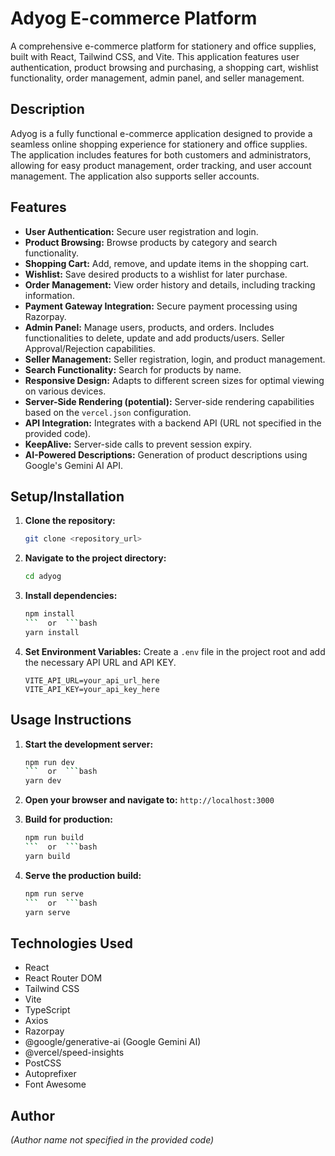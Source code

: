 
# Adyog E-commerce Platform

A comprehensive e-commerce platform for stationery and office supplies, built with React, Tailwind CSS, and Vite.  This application features user authentication, product browsing and purchasing, a shopping cart, wishlist functionality, order management, admin panel, and seller management.


## Description

Adyog is a fully functional e-commerce application designed to provide a seamless online shopping experience for stationery and office supplies.  The application includes features for both customers and administrators, allowing for easy product management, order tracking, and user account management.  The application also supports seller accounts.


## Features

* **User Authentication:** Secure user registration and login.
* **Product Browsing:** Browse products by category and search functionality.
* **Shopping Cart:** Add, remove, and update items in the shopping cart.
* **Wishlist:** Save desired products to a wishlist for later purchase.
* **Order Management:** View order history and details, including tracking information.
* **Payment Gateway Integration:** Secure payment processing using Razorpay.
* **Admin Panel:**  Manage users, products, and orders. Includes functionalities to delete, update and add products/users. Seller Approval/Rejection capabilities.
* **Seller Management:**  Seller registration, login, and product management.
* **Search Functionality:** Search for products by name.
* **Responsive Design:**  Adapts to different screen sizes for optimal viewing on various devices.
* **Server-Side Rendering (potential):** Server-side rendering capabilities based on the `vercel.json` configuration.
* **API Integration:** Integrates with a backend API (URL not specified in the provided code).
* **KeepAlive:** Server-side calls to prevent session expiry.
* **AI-Powered Descriptions:** Generation of product descriptions using Google's Gemini AI API.


## Setup/Installation

1. **Clone the repository:**
   ```bash
   git clone <repository_url>
   ```

2. **Navigate to the project directory:**
   ```bash
   cd adyog
   ```

3. **Install dependencies:**
   ```bash
   npm install
   ```  or  ```bash
   yarn install
   ```

4. **Set Environment Variables:** Create a `.env` file in the project root and add the necessary API URL and API KEY.

    ```
    VITE_API_URL=your_api_url_here
    VITE_API_KEY=your_api_key_here
    ```


## Usage Instructions

1. **Start the development server:**
   ```bash
   npm run dev
   ```  or  ```bash
   yarn dev
   ```

2. **Open your browser and navigate to:** `http://localhost:3000`

3. **Build for production:**
   ```bash
   npm run build
   ```  or  ```bash
   yarn build
   ```

4. **Serve the production build:**
   ```bash
   npm run serve
   ```  or  ```bash
   yarn serve
   ```

## Technologies Used

* React
* React Router DOM
* Tailwind CSS
* Vite
* TypeScript
* Axios
* Razorpay
* @google/generative-ai (Google Gemini AI)
* @vercel/speed-insights
* PostCSS
* Autoprefixer
* Font Awesome


## Author

*(Author name not specified in the provided code)*
